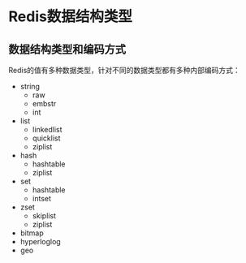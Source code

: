 # Redis数据结构类型
## 数据结构类型和编码方式
Redis的值有多种数据类型，针对不同的数据类型都有多种内部编码方式：
* string
    * raw
    * embstr
    * int
* list
    * linkedlist
    * quicklist
    * ziplist
* hash
    * hashtable
    * ziplist
* set
    * hashtable
    * intset
* zset
    * skiplist
    * ziplist
* bitmap
* hyperloglog
* geo

